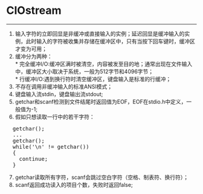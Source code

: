 # CIOstream
---
1. 输入字符的立即回显是非缓冲或直接输入的实例；延迟回显是缓冲输入的实例，此时输入的字符被收集并存储在缓冲区中，只有当按下回车键时，缓冲区才变为可用；
2. 缓冲分为两种：
<br> * 完全缓冲I/O:缓冲区满时被清空，内容被发至目的地；通常出现在文件输入中，缓冲区大小取决于系统，一般为512字节和4096字节；
<br> * 行缓冲I/O:遇到换行符时清空缓冲区，键盘输入是标准的行缓冲；
3. 不存在调用非缓冲输入的标准ANSI模式；
4. 键盘输入流stdin，键盘输出流stdout;
5. getchar和scanf检测到文件结尾时返回值为EOF，EOF在stdio.h中定义，一般值为-1;
6. 假如只想读取一行中的若干字符：
<pre>
  getchar();
  ...
  getchar();
  while('\n' != getchar())
  {
    continue;
  }
</pre>
7. getchar读取所有字符，scanf会跳过空白字符（空格、制表符、换行符）；
8. scanf返回成功读入的项目个数，失败时返回false;
